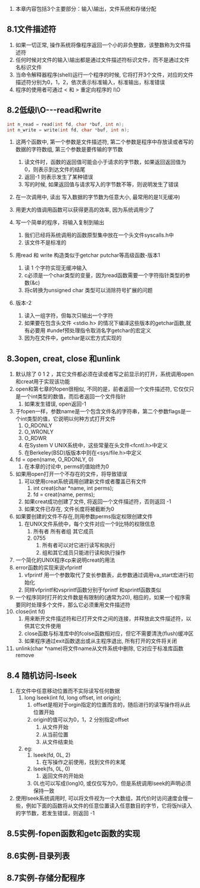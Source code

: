 1. 本章内容包括3个主要部分：输入\输出，文件系统和存储分配

## 8.1文件描述符
1. 如果一切正常, 操作系统将像程序返回一个小的非负整数，该整数称为文件描述符
2. 任何时候对文件的输入\输出都是通过文件描述符标识文件，而不是通过文件名标识文件
3. 当命令解释器程序(shell)运行一个程序的时候, 它将打开3个文件，对应的文件描述符分别为0，1，2，依次表示标准输入，标准输出，标准错误
4. 程序的使用者可通过  <  和  >  重定向程序的 I\O

## 8.2低级I\O---read和write
```c
int n_read = read(int fd, char *buf, int n);
int n_write = write(int fd, char *buf, int n);
```
1. 这两个函数中, 第一个参数是文件描述符, 第二个参数是程序中存放读或者写的数据的字符数组, 第三个参数是要传输的字节数
   1. 读文件时，函数的返回值可能会小于请求的字节数，如果返回返回值为0，则表示到达文件的结尾
   2. 返回-1 则表示发生了某种错误
   3. 写的时候, 如果返回值与请求写入的字节数不等，则说明发生了错误

2. 在一次调用中, 读出 写入数据的字节数为任意大小, 最常用的是1(无缓冲)
3. 用更大的值调用函数可以获得更高的效率, 因为系统调用少了
4. 写一个简单的程序，将输入复制到输出
   1. 我们已经将系统调用的函数原型集中放在一个头文件syscalls.h中
   2. 该文件不是标准的
5. 用read 和 write 构造类似于getchar putchar等高级函数-版本1
   1. 读 1 个字符实现无缓冲输入
   2. c必须是一个char类型的变量，因为read函数需要一个字符指针类型的参数(&c)
   3. 将c转换为unsigned char 类型可以消除符号扩展的问题
6. 版本-2
   1. 读入一组字符，但每次只输出一个字符
   2. 如果要在包含头文件 <stdio.h> 的情况下编译这些版本的getchar函数,就有必要用 #undef预处理指令取消名字getchar的宏定义
   3. 因为在文件中，getchar是以宏方式实现的

## 8.3open, creat, close 和unlink
1. 默认除了 0 1 2 ，其它文件都必须在读或者写之前显示的打开，系统调用open和creat用于实现该功能
2. open和第七章的fopen很相似, 不同的是，前者返回一个文件描述符, 它仅仅只是一个int类型的数值，而后者返回一个文件指针
   1. 如果发生错误, open返回-1
3. 于fopen一样，参数name是一个包含文件名的字符串，第二个参数flags是一个int类型的值，它说明以何种方式打开文件
   1. O_RDONLY
   2. O_WRONLY
   3. O_RDWR
   4. 在System V UNIX系统中，这些常量在头文件<fcntl.h>中定义
   5. 在Berkeley(BSD)版版本中则在<sys/file.h>中定义
4. fd = open(name, O_RDONLY, 0)
   1. 在本章的讨论中, perms的值始终为0
5. 如果用open打开一个不存在的文件，将导致错误
   1. 可以使用creat系统调用创建新文件或者覆盖已有文件
      1. int creat(char *name, int perms);
      2. fd = creat(name, perms);
   2. 如果creat成功创建了文件, 将返回一个文件描述符，否则返回 -1
   3. 如果文件已存在, 文件长度将被截断为0
6. 如果要创建的文件不存在,则用参数perms指定权限创建文件
   1. 在UNIX文件系统中，每个文件对应一个9比特的权限信息
      1. 所有者 所有者组 其它成员
      2. 0755
         1. 所有者可以对它进行读写和执行
         2. 组和其它成员只能进行读和执行操作
7. 一个简化的UNIX程序cp来说明creat的用法
8. error函数的实现来说vfprintf
   1. vfprintf 用一个参数取代了变长参数表，此参数通过调用va_start宏进行初始化
   2. 同样vfprintf和vsprintf函数分别于fprintf 和sprintf函数类似
9. 一个程序同时打开的文件数是有限制的(通常为20), 相应的，如果一个程序需要同时处理多个文件，那么它必须重用文件描述符
10. close(int fd)
    1.  用来断开文件描述符和已打开文件之间的连接，并释放此文件描述符，以供其它文件使用
    2.  close函数与标准库中的fcolse函数相对应，但它不需要清洗(flush)缓冲区
    3.  如果程序通过exit函数退出或从主程序退出, 所有打开的文件将关闭
11. unlink(char *name)将文件name从文件系统中删除, 它对应于标准库函数remove

## 8.4 随机访问-lseek
1. 在文件中任意移动位置而不实际读写任何数据
   1. long lseek(int fd, long offset, int origin);
      1. offset是相对于orgin指定的位置而言的，随后进行的读写操作将从此位置开始
      2. origin的值可以为0，1，2 分别指定offset
         1. 从文件开始
         2. 从当前位置
         3. 从文件结束处
   2. eg:
      1. lseek(fd, 0L, 2)
         1. 在写操作之前使用，找到文件的末尾
      2. lseek(fs, 0L, 0)
         1. 返回文件的开始处
      3. 0L也可以写成(long)0, 或仅仅写为0，但是系统调用lseek的声明必须保持一致
2. 使用lseek系统调用时, 可以将文件视为一个大数组，其代价时访问速度会慢一些，例如下面的函数将从文件的任意位置读入任意数目的字节，它将饭hi读入的字节数，若发生错误，则返回 -1

## 8.5实例-fopen函数和getc函数的实现

## 8.6实例-目录列表
## 8.7实例-存储分配程序


